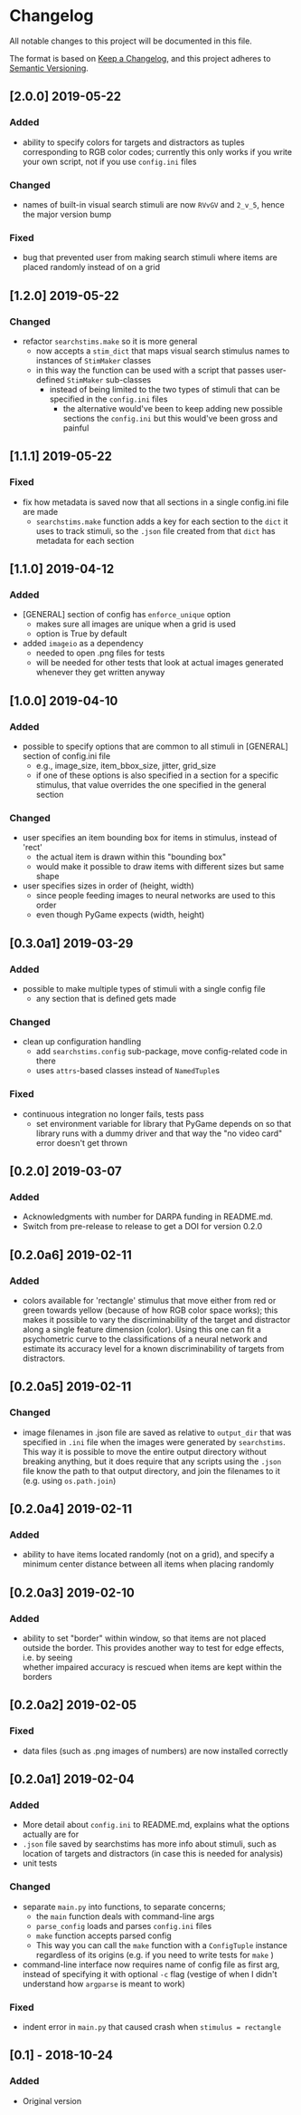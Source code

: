 # Changelog
All notable changes to this project will be documented in this file.

The format is based on [Keep a Changelog](https://keepachangelog.com/en/1.0.0/),
and this project adheres to [Semantic Versioning](https://semver.org/spec/v2.0.0.html).

## [2.0.0] 2019-05-22
### Added
- ability to specify colors for targets and distractors as tuples corresponding to 
RGB color codes; currently this only works if you write your own script, not if you use `config.ini` files

### Changed
- names of built-in visual search stimuli are now `RVvGV` and `2_v_5`, hence the major version bump

### Fixed
- bug that prevented user from making search stimuli where items are placed randomly instead of
  on a grid

## [1.2.0] 2019-05-22
### Changed
- refactor `searchstims.make` so it is more general
  + now accepts a `stim_dict` that maps visual search stimulus names to instances of `StimMaker` classes
  + in this way the function can be used with a script that passes user-defined `StimMaker` sub-classes
    - instead of being limited to the two types of stimuli that can be specified in the `config.ini` files
      + the alternative would've been to keep adding new possible sections the `config.ini` but this would've
        been gross and painful

## [1.1.1] 2019-05-22
### Fixed
- fix how metadata is saved now that all sections in a single config.ini file are made
  + `searchstims.make` function adds a key for each section to the `dict` it uses to 
  track stimuli, so the `.json` file created from that `dict` has metadata for each section

## [1.1.0] 2019-04-12
### Added
- [GENERAL] section of config has `enforce_unique` option
  + makes sure all images are unique when a grid is used
  + option is True by default
- added `imageio` as a dependency
  + needed to open .png files for tests
  + will be needed for other tests that look at actual images generated whenever they get written anyway

## [1.0.0] 2019-04-10
### Added
- possible to specify options that are common to all stimuli in [GENERAL] section
of config.ini file
  + e.g., image_size, item_bbox_size, jitter, grid_size
  + if one of these options is also specified in a section for a specific stimulus,
  that value overrides the one specified in the general section

### Changed
- user specifies an item bounding box for items in stimulus, instead of 'rect'
  + the actual item is drawn within this "bounding box"
  + would make it possible to draw items with different sizes but same shape
- user specifies sizes in order of (height, width)
  + since people feeding images to neural networks are used to this order
  + even though PyGame expects (width, height)

## [0.3.0a1] 2019-03-29
### Added
- possible to make multiple types of stimuli with a single config file
  + any section that is defined gets made

### Changed
- clean up configuration handling
  + add `searchstims.config` sub-package, move config-related code in there
  + uses `attrs`-based classes instead of `NamedTuple`s

### Fixed
- continuous integration no longer fails, tests pass
  + set environment variable for library that PyGame depends on so that library runs with a dummy driver
  and that way the "no video card" error doesn't get thrown

## [0.2.0] 2019-03-07
### Added
- Acknowledgments with number for DARPA funding in README.md.
- Switch from pre-release to release to get a DOI for version 0.2.0

## [0.2.0a6] 2019-02-11
### Added
- colors available for 'rectangle' stimulus that move either from red or green towards yellow (because of how 
RGB color space works); this makes it possible to vary the discriminability of the target and distractor along a 
single feature dimension (color). Using this one can fit a psychometric curve to the classifications of a neural 
network and estimate its accuracy level for a known discriminability of targets from distractors. 

## [0.2.0a5] 2019-02-11
### Changed
- image filenames in .json file are saved as relative to `output_dir` that was specified in `.ini` file
when the images were generated by `searchstims`. This way it is possible to move the entire output directory 
without breaking anything, but it does require that any scripts using the `.json` file know the path to that 
output directory, and join the filenames to it (e.g. using `os.path.join`) 

## [0.2.0a4] 2019-02-11
### Added
- ability to have items located randomly (not on a grid), and specify a minimum center 
distance between all items when placing randomly

## [0.2.0a3] 2019-02-10
### Added
- ability to set "border" within window, so that items are not placed outside 
the border. This provides another way to test for edge effects, i.e. by seeing  
whether impaired accuracy is rescued when items are kept within the borders

## [0.2.0a2] 2019-02-05
### Fixed
- data files (such as .png images of numbers) are now installed correctly

## [0.2.0a1] 2019-02-04
### Added
- More detail about `config.ini` to README.md, explains what the options actually are for
- `.json` file saved by searchstims has more info about stimuli, such as location
  of targets and distractors (in case this is needed for analysis)
- unit tests

### Changed
- separate `main.py` into functions, to separate concerns; 
  * the `main` function deals with command-line args
  * `parse_config` loads and parses `config.ini` files 
  * `make` function accepts parsed config
  * This way you can call the `make` function with a `ConfigTuple` instance
   regardless of its origins (e.g. if you need to write tests for `make` )
- command-line interface now requires name of config file as first arg, instead of 
  specifying it with optional `-c` flag (vestige of when I didn't understand how 
  `argparse` is meant to work)

### Fixed
- indent error in `main.py` that caused crash when `stimulus = rectangle`

## [0.1] - 2018-10-24
### Added
- Original version